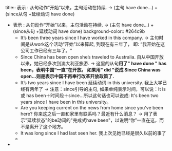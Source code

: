 title:: 表示 : 从句动作“开始”以来，主句活动在持续. -> (主句 have done...) + (since从句 +延续动词 have done)

- 表示 : 从句动作“开始”以来，主句活动在持续. -> (主句 have done...) + (since从句 +延续动词 have done)
  background-color:: #264c9b
	- It’s been three years since I have worked in this company.
	  → 主句时间是从work这个活动“开始”以来算起, 到现在有三年了，
	  即: “我开始在这公司工作已经有三年了。"
	- Since China has been open she’s traveled to Australia.
	  自从中国开放以来，她已经多次到澳大利亚旅游.
	  → 这里的从句**用了" have done " has been，表明中国“一直”在开放。
	  如果用" did "说成 Since China was open…​则是表示中国不再奉行改革开放政策了.**
	- It’s two years since I have been 延续动词 in this university.
	  我上大学已经有两年了
	  -> 注意：since引导的主句, 如果单纯表示时间，可以说：It is 或 has been＋时间段＋since…​
	  所以这句话也可以说成:
	  It's been two years since I have been in this university。
	- Are you keeping current on the news from home since you've been here?
	  你来这之后一直和家里有联系吗？最近有什么消息？
	  → 用了表示"延续状态"的be动词的"完成式have been"，以说明“你”一直在这，而不是离开了这个地方。
	- It was long since I had last seen her.
	  我上次见她已经是很久以前的事了
	-
-